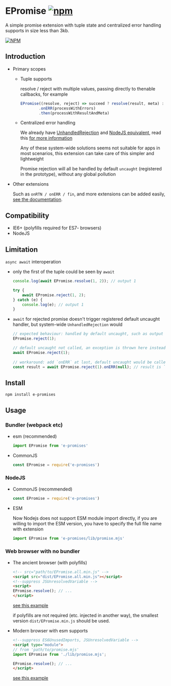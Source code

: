 # EPromise [![npm](https://img.shields.io/npm/v/e-promises.svg)][npm-url]

A simple promise extension with tuple state and centralized error handling supports in size less than 3kb.

[![NPM](https://nodei.co/npm/e-promises.png)][npm-url]

[npm-url]: https://npmjs.org/package/e-promises

## Introduction

- Primary scopes
    - Tuple supports

      resolve / reject with multiple values, passing directly to thenable callbacks, for example
      ```js
      EPromise((resolve, reject) => succeed ? resolve(result, meta) : reject(errors))
              .onERR(processWithErrors)
              .then(processWithResultAndMeta)
      ```

    - Centralized error handling

      We already have [UnhandledRejection](https://developer.mozilla.org/en-US/docs/Web/API/Window/unhandledrejection_event)
      and [NodeJS equivalent](https://nodejs.org/dist/latest-v16.x/docs/api/process.html#process_event_unhandledrejection), read
      this [for more information](https://github.com/domenic/unhandled-rejections-browser-spec)

      Any of these system-wide solutions seems not suitable for apps in most scenarios, this extension can take care of this
      simpler and lightweight

      Promise rejection will all be handled by default `uncaught` (registered in the prototype), without any global pollution

- Other extensions

  Such as `onRTN / onERR / fin`, and more extensions can be added easily, [see the documentation](demo/extensions.md).

## Compatibility

- IE6+ (polyfills required for ES7- browsers)
- NodeJS

## Limitation

`async await` interoperation

- only the first of the tuple could be seen by `await`

    ```js
    console.log(await EPromise.resolve(1, 2)); // output 1

    try {
        await EPromise.reject(1, 2);
    } catch (e) {
        console.log(e); // output 1      
    }  
    ```

- `await` for rejected promise doesn't trigger registered default uncaught handler, but system-wide `UnhandledRejection` would

    ```js
    // expected behaviour: handled by default uncaught, such as output `Uncaught (in promise): 1` in error console   
    EPromise.reject(1);
   
    // default uncaught not called, an exception is thrown here instead 
    await EPromise.reject(1);
                                                               
    // workaround: add `onERR` at last, default uncaught would be called, but promise state changes to resolved 
    const result = await EPromise.reject(1).onERR(null); // result is `null`, no exception thrown, you have to check null
    ```

## Install

```bash
npm install e-promises
```

## Usage

### Bundler (webpack etc)

- esm (recommended)
    ```js
    import EPromise from 'e-promises'
    ```

- CommonJS
    ```js
    const EPromise = require('e-promises')
    ```

### NodeJS

- CommonJS (recommended)
  ```js
  const EPromise = require('e-promises')
  ```

- ESM

  Now Nodejs does not support ESM module import directly, if you are willing to import the ESM version, you have to specify the full file name with extension
  ```js
  import EPromise from 'e-promises/lib/promise.mjs'
  ```

### Web browser with no bundler

- The ancient browser (with polyfills)
  ```html
  <!-- src="path/to/EPromise.all.min.js" -->
  <script src="dist/EPromise.all.min.js"></script>
  <!--suppress JSUnresolvedVariable -->
  <script>
  EPromise.resolve(); // ...
  </script>
  ```
  [see this example](demo/simple.html)

  if polyfills are not required (etc. injected in another way), the smallest version `dist/EPromise.min.js` should be used.

- Modern browser with esm supports
  ```html
  <!--suppress ES6UnusedImports, JSUnresolvedVariable -->
  <script type="module">
  // from 'path/to/promise.mjs'
  import EPromise from './lib/promise.mjs';
  
  EPromise.resolve(); // ...
  </script>
  ```
  [see this example](demo/simple-esm.html)
